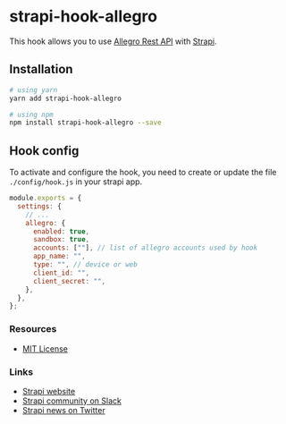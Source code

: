 # strapi-hook-allegro

This hook allows you to use [Allegro Rest API](https://developer.allegro.pl/documentation/) with [Strapi](https://github.com/strapi/strapi).

## Installation

```bash
# using yarn
yarn add strapi-hook-allegro

# using npm
npm install strapi-hook-allegro --save
```

## Hook config

To activate and configure the hook, you need to create or update the file `./config/hook.js` in your strapi app.

```js
module.exports = {
  settings: {
    // ...
    allegro: {
      enabled: true,
      sandbox: true,
      accounts: [""], // list of allegro accounts used by hook
      app_name: "",
      type: "", // device or web
      client_id: "",
      client_secret: "",
    },
  },
};
```

### Resources

- [MIT License](LICENSE.md)

### Links

- [Strapi website](http://strapi.io/)
- [Strapi community on Slack](http://slack.strapi.io)
- [Strapi news on Twitter](https://twitter.com/strapijs)
